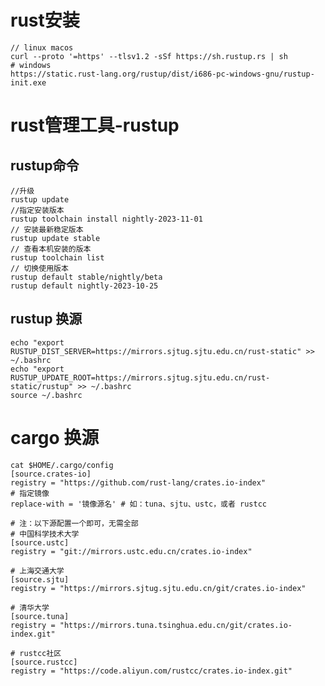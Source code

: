 # rust安装
    // linux macos
    curl --proto '=https' --tlsv1.2 -sSf https://sh.rustup.rs | sh
    # windows
    https://static.rust-lang.org/rustup/dist/i686-pc-windows-gnu/rustup-init.exe

# rust管理工具-rustup
## rustup命令

    //升级
    rustup update
    //指定安装版本
    rustup toolchain install nightly-2023-11-01
    // 安装最新稳定版本
    rustup update stable
    // 查看本机安装的版本
    rustup toolchain list
    // 切换使用版本
    rustup default stable/nightly/beta
    rustup default nightly-2023-10-25
    
## rustup 换源
    echo "export RUSTUP_DIST_SERVER=https://mirrors.sjtug.sjtu.edu.cn/rust-static" >> ~/.bashrc
    echo "export RUSTUP_UPDATE_ROOT=https://mirrors.sjtug.sjtu.edu.cn/rust-static/rustup" >> ~/.bashrc
    source ~/.bashrc

# cargo 换源

    cat $HOME/.cargo/config
    [source.crates-io]
    registry = "https://github.com/rust-lang/crates.io-index"
    # 指定镜像
    replace-with = '镜像源名' # 如：tuna、sjtu、ustc，或者 rustcc
    
    # 注：以下源配置一个即可，无需全部
    # 中国科学技术大学
    [source.ustc]
    registry = "git://mirrors.ustc.edu.cn/crates.io-index"
    
    # 上海交通大学
    [source.sjtu]
    registry = "https://mirrors.sjtug.sjtu.edu.cn/git/crates.io-index"
    
    # 清华大学
    [source.tuna]
    registry = "https://mirrors.tuna.tsinghua.edu.cn/git/crates.io-index.git"
    
    # rustcc社区
    [source.rustcc]
    registry = "https://code.aliyun.com/rustcc/crates.io-index.git"